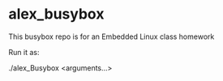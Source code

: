 # alex_busybox
This busybox repo is for an Embedded Linux class homework

Run it as:

./alex_Busybox <command> <arguments...>

